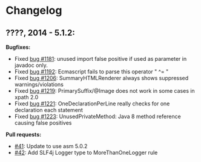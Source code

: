 # Changelog

## ????, 2014 - 5.1.2:

**Bugfixes:**

* Fixed [bug #1181]: unused import false positive if used as parameter in javadoc only.
* Fixed [bug #1192]: Ecmascript fails to parse this operator " ^= "
* Fixed [bug #1206]: SummaryHTMLRenderer always shows suppressed warnings/violations
* Fixed [bug #1219]: PrimarySuffix/@Image does not work in some cases in xpath 2.0
* Fixed [bug #1221]: OneDeclarationPerLine really checks for one declaration each statement
* Fixed [bug #1223]: UnusedPrivateMethod: Java 8 method reference causing false positives

[bug #1181]: https://sourceforge.net/p/pmd/bugs/1181/
[bug #1192]: https://sourceforge.net/p/pmd/bugs/1192/
[bug #1206]: https://sourceforge.net/p/pmd/bugs/1206/
[bug #1219]: https://sourceforge.net/p/pmd/bugs/1219/
[bug #1221]: https://sourceforge.net/p/pmd/bugs/1221/
[bug #1223]: https://sourceforge.net/p/pmd/bugs/1223/

**Pull requests:**

* [#41](https://github.com/pmd/pmd/pull/41): Update to use asm 5.0.2
* [#42](https://github.com/pmd/pmd/pull/42): Add SLF4j Logger type to MoreThanOneLogger rule


